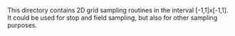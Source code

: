 This directory contains 2D grid sampling routines in the interval [-1,1]x[-1,1].
It could be used for stop and field sampling, but also for other sampling purposes.

